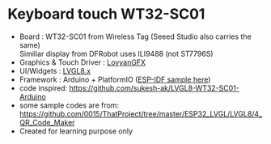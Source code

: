 # Keyboard touch WT32-SC01


- Board : WT32-SC01 from Wireless Tag (Seeed Studio also carries the same)  
  Similiar display from DFRobot uses ILI9488 (not ST7796S)
- Graphics & Touch Driver : [LovyanGFX](https://github.com/lovyan03/LovyanGFX)
- UI/Widgets : [LVGL8.x](https://github.com/lvgl/lvgl)
- Framework : Arduino + PlatformIO ([ESP-IDF sample here](https://github.com/sukesh-ak/LVGL8-WT32-SC01-IDF)) 
- code inspired: https://github.com/sukesh-ak/LVGL8-WT32-SC01-Arduino
- some sample codes are from: https://github.com/0015/ThatProject/tree/master/ESP32_LVGL/LVGL8/4_QR_Code_Maker
- Created for learning purpose only

